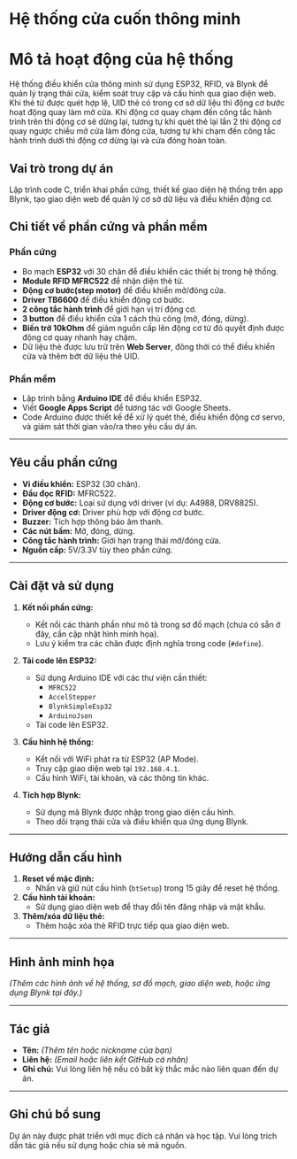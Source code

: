 # Hệ thống cửa cuốn thông minh

# Mô tả hoạt động của hệ thống
Hệ thống điều khiển cửa thông minh sử dụng ESP32, RFID, và Blynk để quản lý trạng thái cửa, kiểm soát truy cập và cấu hình qua giao diện web. Khi thẻ từ được quét hợp lệ, UID thẻ có trong cơ sở dữ liệu thì động cơ bước hoạt động quay làm mở cửa. Khi động cơ quay chạm đến công tắc hành trình trên thì động cơ sẽ dừng lại, tương tự khi quét thẻ lại lần 2 thì động cơ quay ngược chiều mở cửa làm đóng cửa, tương tự khi chạm đến công tắc hành trình dưới thì động cơ dừng lại và cửa đóng hoàn toàn.


## Vai trò trong dự án
Lập trình code C, triển khai phần cứng, thiết kế giao diện hệ thống trên app Blynk, tạo giao diện web để quản lý cơ sở dữ liệu và điều khiển động cơ.

## Chi tiết về phần cứng và phần mềm

### Phần cứng
- Bo mạch **ESP32** với 30 chân để điều khiển các thiết bị trong hệ thống.
- **Module RFID MFRC522** để nhận diện thẻ từ.
- **Động cơ bước(step motor)** để điều khiển mở/đóng cửa.
- **Driver TB6600** để điều khiển động cơ bước.
- **2 công tắc hành trình** để giới hạn vị trí động cơ.
- **3 button** để điều khiển cửa 1 cách thủ công (mở, đóng, dừng).
- **Biến trở 10kOhm** để giảm nguồn cấp lên động cơ từ đó quyết định được động cơ quay nhanh hay chậm.
- Dữ liệu thẻ được lưu trữ trên **Web Server**, đông thời có thể điều khiển cửa và thêm bớt dữ liệu thẻ UID.

### Phần mềm
- Lập trình bằng **Arduino IDE** để điều khiển ESP32.
- Viết **Google Apps Script** để tương tác với Google Sheets.  
- Code Arduino được thiết kế để xử lý quét thẻ, điều khiển động cơ servo, và giám sát thời gian vào/ra theo yêu cầu dự án.

---

## Yêu cầu phần cứng

- **Vi điều khiển:** ESP32 (30 chân).
- **Đầu đọc RFID:** MFRC522.
- **Động cơ bước:** Loại sử dụng với driver (ví dụ: A4988, DRV8825).
- **Driver động cơ:** Driver phù hợp với động cơ bước.
- **Buzzer:** Tích hợp thông báo âm thanh.
- **Các nút bấm:** Mở, đóng, dừng.
- **Công tắc hành trình:** Giới hạn trạng thái mở/đóng cửa.
- **Nguồn cấp:** 5V/3.3V tùy theo phần cứng.

---

## Cài đặt và sử dụng

1. **Kết nối phần cứng:** 
   - Kết nối các thành phần như mô tả trong sơ đồ mạch (chưa có sẵn ở đây, cần cập nhật hình minh họa).
   - Lưu ý kiểm tra các chân được định nghĩa trong code (`#define`).

2. **Tải code lên ESP32:**
   - Sử dụng Arduino IDE với các thư viện cần thiết:
     - `MFRC522`
     - `AccelStepper`
     - `BlynkSimpleEsp32`
     - `ArduinoJson`
   - Tải code lên ESP32.

3. **Cấu hình hệ thống:**
   - Kết nối với WiFi phát ra từ ESP32 (AP Mode).
   - Truy cập giao diện web tại `192.168.4.1`.
   - Cấu hình WiFi, tài khoản, và các thông tin khác.

4. **Tích hợp Blynk:**
   - Sử dụng mã Blynk được nhập trong giao diện cấu hình.
   - Theo dõi trạng thái cửa và điều khiển qua ứng dụng Blynk.

---

## Hướng dẫn cấu hình

1. **Reset về mặc định:**
   - Nhấn và giữ nút cấu hình (`btSetup`) trong 15 giây để reset hệ thống.
2. **Cấu hình tài khoản:**
   - Sử dụng giao diện web để thay đổi tên đăng nhập và mật khẩu.
3. **Thêm/xóa dữ liệu thẻ:**
   - Thêm hoặc xóa thẻ RFID trực tiếp qua giao diện web.

---

## Hình ảnh minh họa

*(Thêm các hình ảnh về hệ thống, sơ đồ mạch, giao diện web, hoặc ứng dụng Blynk tại đây.)*

---

## Tác giả

- **Tên:** *(Thêm tên hoặc nickname của bạn)*
- **Liên hệ:** *(Email hoặc liên kết GitHub cá nhân)*
- **Ghi chú:** Vui lòng liên hệ nếu có bất kỳ thắc mắc nào liên quan đến dự án.

---

## Ghi chú bổ sung

Dự án này được phát triển với mục đích cá nhân và học tập. Vui lòng trích dẫn tác giả nếu sử dụng hoặc chia sẻ mã nguồn.
